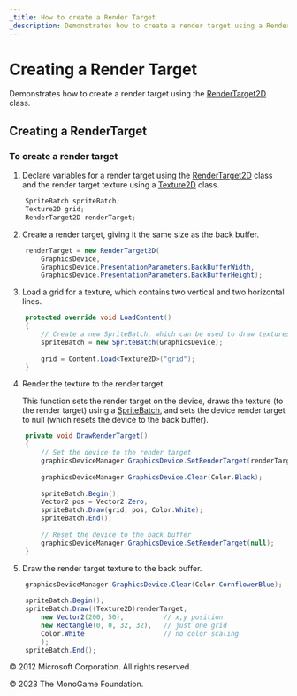 ```yaml
---
_title: How to create a Render Target
_description: Demonstrates how to create a render target using a RenderTarget2D.
---
```


# Creating a Render Target

Demonstrates how to create a render target using the [RenderTarget2D](xref:Microsoft.Xna.Framework.Graphics.RenderTarget2D) class.

## Creating a RenderTarget

### To create a render target

1. Declare variables for a render target using the [RenderTarget2D](xref:Microsoft.Xna.Framework.Graphics.RenderTarget2D) class and the render target texture using a [Texture2D](xref:Microsoft.Xna.Framework.Graphics.Texture2D) class.

```csharp
    SpriteBatch spriteBatch;
    Texture2D grid;
    RenderTarget2D renderTarget;
```

2. Create a render target, giving it the same size as the back buffer.

```csharp
    renderTarget = new RenderTarget2D(
        GraphicsDevice,
        GraphicsDevice.PresentationParameters.BackBufferWidth,
        GraphicsDevice.PresentationParameters.BackBufferHeight);
```

3. Load a grid for a texture, which contains two vertical and two horizontal lines.

```csharp
    protected override void LoadContent()
    {
        // Create a new SpriteBatch, which can be used to draw textures.
        spriteBatch = new SpriteBatch(GraphicsDevice);
    
        grid = Content.Load<Texture2D>("grid");
    }
```

4. Render the texture to the render target.

    This function sets the render target on the device, draws the texture (to the render target) using a [SpriteBatch](xref:Microsoft.Xna.Framework.Graphics.SpriteBatch), and sets the device render target to null (which resets the device to the back buffer).

```csharp
    private void DrawRenderTarget()
    {
        // Set the device to the render target
        graphicsDeviceManager.GraphicsDevice.SetRenderTarget(renderTarget);
    
        graphicsDeviceManager.GraphicsDevice.Clear(Color.Black);
    
        spriteBatch.Begin();
        Vector2 pos = Vector2.Zero;
        spriteBatch.Draw(grid, pos, Color.White);
        spriteBatch.End();
    
        // Reset the device to the back buffer
        graphicsDeviceManager.GraphicsDevice.SetRenderTarget(null);
    }
```

5. Draw the render target texture to the back buffer.

```csharp
    graphicsDeviceManager.GraphicsDevice.Clear(Color.CornflowerBlue);
    
    spriteBatch.Begin();
    spriteBatch.Draw((Texture2D)renderTarget,
        new Vector2(200, 50),          // x,y position
        new Rectangle(0, 0, 32, 32),   // just one grid
        Color.White                    // no color scaling
        );
    spriteBatch.End();
```

© 2012 Microsoft Corporation. All rights reserved.  

© 2023 The MonoGame Foundation.
